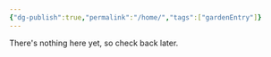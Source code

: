 ```yaml
---
{"dg-publish":true,"permalink":"/home/","tags":["gardenEntry"]}
---
```


There's nothing here yet, so check back later.